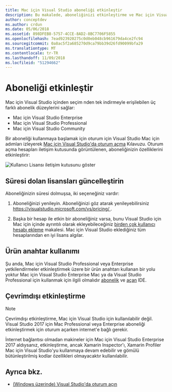 ```yaml
---
title: Mac için Visual Studio aboneliği etkinleştir
description: Bu makalede, aboneliğinizi etkinleştirme ve Mac için Visual Studio özellikleri kilidini açmak için Microsoft hesabınızı kullanmayı açıklar
author: conceptdev
ms.author: crdun
ms.date: 05/06/2018
ms.assetid: 898DFEB8-5757-4CCE-8AD2-8BC7706F5855
ms.openlocfilehash: 7ead923920275c0d0eb048cb961679da4ce2fc94
ms.sourcegitcommit: 0a8ac5f2a685270d9ca79bb39d26fd90099bfa29
ms.translationtype: MT
ms.contentlocale: tr-TR
ms.lasthandoff: 11/09/2018
ms.locfileid: "51294662"
---
```

# <a name="enable-subscription"></a>Aboneliği etkinleştir

Mac için Visual Studio içinden seçim nden tek indirmeyle erişilebilen üç farklı abonelik düzeylerini sağlar:

* Mac için Visual Studio Enterprise
* Mac için Visual Studio Professional
* Mac için Visual Studio Community

Bir aboneliği kullanmaya başlamak için oturum için Visual Studio Mac için adımları izleyerek [Mac için Visual Studio'da oturum açma](signing-in.md) Kılavuzu. Oturum açma hesapları iletişim kutusunda görüntülenen, aboneliğinizin özelliklerini etkinleştirir:

![Kullanıcı Lisansı iletişim kutusunu göster](media/user-accounts-login.png)

## <a name="update-expired-licenses"></a>Süresi dolan lisansları güncelleştirin

Aboneliğinizin süresi dolmuşsa, iki seçeneğiniz vardır:

1. Aboneliğinizi yenileyin. Aboneliğinizi göz atarak yenileyebilirsiniz [ https://visualstudio.microsoft.com/vs/pricing/ ](https://visualstudio.microsoft.com/vs/pricing/).

2. Başka bir hesap ile etkin bir aboneliğiniz varsa, bunu Visual Studio için Mac için içinde ayrıntılı olarak ekleyebileceğiniz [birden çok kullanıcı hesabı ekleme](signing-in.md) makalesi. Mac için Visual Studio eklediğiniz tüm hesaplarından en iyi lisans algılar.

## <a name="product-key-usage"></a>Ürün anahtar kullanımı

Şu anda, Mac için Visual Studio Professional veya Enterprise yetkilendirmeler etkinleştirmek üzere bir ürün anahtarı kullanan bir yolu yoktur Mac için Visual Studio Enterprise Mac ya da Visual Studio Professional için kullanmak için ilgili olmalıdır [abonelik](https://visualstudio.microsoft.com/subscriptions/) ve [açan](signing-in.md) IDE.

## <a name="offline-activation"></a>Çevrimdışı etkinleştirme

> [!NOTE]
> Çevrimdışı etkinleştirme, Mac için Visual Studio için kullanılabilir değil.
> Visual Studio 2017 için Mac Professional veya Enterprise aboneliği etkinleştirmek için oturum açarken internet'e bağlı gerekir.

İnternet bağlantısı olmadan makineler için Mac için Visual Studio Enterprise 2017 aldıysanız, etkinleştirme, ancak Xamarin Inspector'ı, Xamarin Profiler Mac için Visual Studio'yu kullanmaya devam edebilir ve gömülü bütünleştirilmiş kodlar özellikleri olmayacaktır kullanılabilir.

## <a name="see-also"></a>Ayrıca bkz.

- [(Windows üzerinde) Visual Studio'da oturum açın](/visualstudio/ide/signing-in-to-visual-studio)